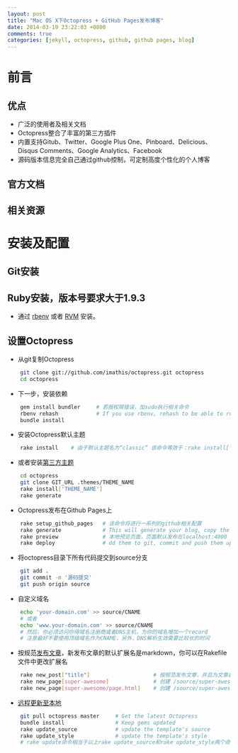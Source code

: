 ```yaml
---
layout: post
title: "Mac OS X下Octopress + GitHub Pages发布博客"
date: 2014-03-19 23:22:03 +0800
comments: true
categories: [jekyll, octopress, github, github pages, blog]
---
```


# 前言

## 优点

* 广泛的使用者及相关文档
* Octopress整合了丰富的第三方插件
* 内置支持Gitub、Twitter、Google Plus One、Pinboard、Delicious、Disqus Comments、Google Analytics、Facebook
* 源码版本信息完全自己通过github控制，可定制高度个性化的个人博客


## 官方文档

## 相关资源

# 安装及配置

## Git安装

## Ruby安装，版本号要求大于1.9.3

* 通过 [rbenv][1] 或者 [RVM][2] 安装。

## 设置Octopress

* 从git复制Octopress

```sh
    git clone git://github.com/imathis/octopress.git octopress
    cd octopress
```


* 下一步，安装依赖

```sh
    gem install bundler     # 若报权限错误，加sudo执行相关命令
    rbenv rehash            # If you use rbenv, rehash to be able to run the bundle command
    bundle install
```


* 安装Octopress默认主题

```sh
    rake install    # 由于默认主题名为“classic” 该命令等效于：rake install['classic]
```

* 或者安装[第三方主题][3]

```sh
    cd octopress
    git clone GIT_URL .themes/THEME_NAME
    rake install['THEME_NAME']
    rake generate
```


* Octopress发布在Github Pages上

```sh
    rake setup_github_pages   # 该命令将进行一系列的github相关配置
    rake generate             # This will generate your blog, copy the generated files into _deploy/
    rake preview              # 本地预览页面，页面默认发布在localhost:4000
    rake deploy               # dd them to git, commit and push them up to the master branch
```


* 将octopress目录下所有代码提交到source分支

```sh
    git add .
    git commit -m '源码提交'
    git push origin source
```


* 自定义域名

```sh
    echo 'your-domain.com' >> source/CNAME
    # 或者
    echo 'www.your-domain.com' >> source/CNAME
    # 然后，你必须访问你得域名注册商或者DNS主机，为你的域名增加一个record
    # 注意最好不要使用顶级域名作为CNAME，另外，DNS解析生效需要比较长的时间
```


* 按规范[发布文章][4]，新发布文章的默认扩展名是markdown，你可以在Rakefile文件中更改扩展名

```sh
    rake new_post["title"]                    # 按规范发布文章，并且为文章自动生成yaml metadata
    rake new_page[super-awesome]              # 创建 /source/super-awesome/index.markdown
    rake new_page[super-awesome/page.html]    # 创建 /source/super-awesome/page.html
```


* [远程更新至本地][5]

```sh
    git pull octopress master     # Get the latest Octopress
    bundle install                # Keep gems updated
    rake update_source            # update the template's source
    rake update_style             # update the template's style
    # rake update命令相当于以上rake update_source和rake update_style两个命令合并执行(该命令无效？？？)
```





[1]: http://octopress.org/docs/setup/rbenv
[2]: http://octopress.org/docs/setup/rvm
[3]: https://github.com/imathis/octopress/wiki/3rd-Party-Octopress-Themes
[4]: http://octopress.org/docs/blogging/
[5]: http://octopress.org/docs/updating/